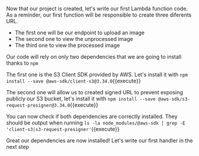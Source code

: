Now that our project is created, let's write our first Lambda function code.
As a reminder, our first function will be responsible to create three diferents URL.
- The first one will be our endpoint to upload an image
- The second one to view the unprocessed image
- The third one to view the processed image

Our code will rely on only two dependencies that we are going to install thanks to `npm`

The first one is the S3 Client SDK provided by AWS. Let's install it with `npm install --save @aws-sdk/client-s3@3.34.0`{{execute}}

The second one will allow us to created signed URL to prevent exposing publicly our S3 bucket, let's install it with `npm install --save @aws-sdk/s3-request-presigner@3.34.0`{{execute}}


You can now check if both dependencies are correctly installed. They should be output when running `ls -la node_modules/@aws-sdk | grep -E 'client-s3|s3-request-presigner'`{{execute}}

Great our dependencies are now installed! Let's write our first handler in the next step